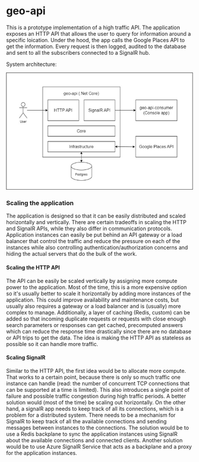 # geo-api

This is a prototype implementation of a high traffic API.
The application exposes an HTTP API that allows the user to query for information around a specific loication.
Under the hood, the app calls the Google Places API to get the information.
Every request is then logged, audited to the database and sent to all the subscribers connected to a SignalR hub.

System architecture:

![alt text](system-architecture.jpg)

### Scaling the application

The application is designed so that it can be easily distributed and scaled horizontally and vertically.
There are certain tradeoffs in scaling the HTTP and SignalR APIs, while they also differ in communication protocols.
Application instances can easily be put behind an API gateway or a load balancer that control the traffic and reduce the
pressure on each of the instances while also controlling authentication/authorization concerns and hiding the actual
servers that do the bulk of the work.

#### Scaling the HTTP API

The API can be easily be scaled vertically by assigning more compute power to the application.
Most of the time, this is a more expensive option so it's usually better to scale it horizontally by adding more
instances of the application. This could improve availability and maintenance costs, but usually also requires a gateway
or a load balancer and is (usually) more complex to manage.
Additionally, a layer of caching (Redis, custom) can be added so that incoming duplicate requests or requests with close
enough search parameters or responses can get cached, precomputed answers which can reduce the response time drastically
since there are no database or API trips to get the data.
The idea is making the HTTP API as stateless as possible so it can handle more traffic.

#### Scaling SignalR

Similar to the HTTP API, the first idea would be to allocate more compute. That works to a certain point, because there
is only so much traffic one instance can handle (read: the number of concurrent TCP connections that can be supported at
a time is limited).
This also introduces a single point of failure and possible traffic congestion during high traffic periods.
A better solution would (most of the time) be scaling out horizontally.
On the other hand, a signalR app needs to keep track of all its connections, which is a problem for a distributed
system.
There needs to be a mechanism for SignalR to keep track of all the available connections and sending messages between
instances to the connections.
The solution would be to use a Redis backplane to sync the application instances using SignalR about the available
connections and connected clients.
Another solution would be to use Azure SignalR Service that acts as a backplane and a proxy for the application
instances.
